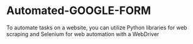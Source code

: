 # Automated-GOOGLE-FORM
To automate tasks on a website, you can utilize Python libraries for web scraping and Selenium for web automation with a WebDriver
